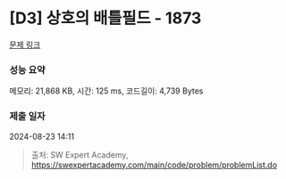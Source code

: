 # [D3] 상호의 배틀필드 - 1873 

[문제 링크](https://swexpertacademy.com/main/code/problem/problemDetail.do?contestProbId=AV5LyE7KD2ADFAXc) 

### 성능 요약

메모리: 21,868 KB, 시간: 125 ms, 코드길이: 4,739 Bytes

### 제출 일자

2024-08-23 14:11



> 출처: SW Expert Academy, https://swexpertacademy.com/main/code/problem/problemList.do